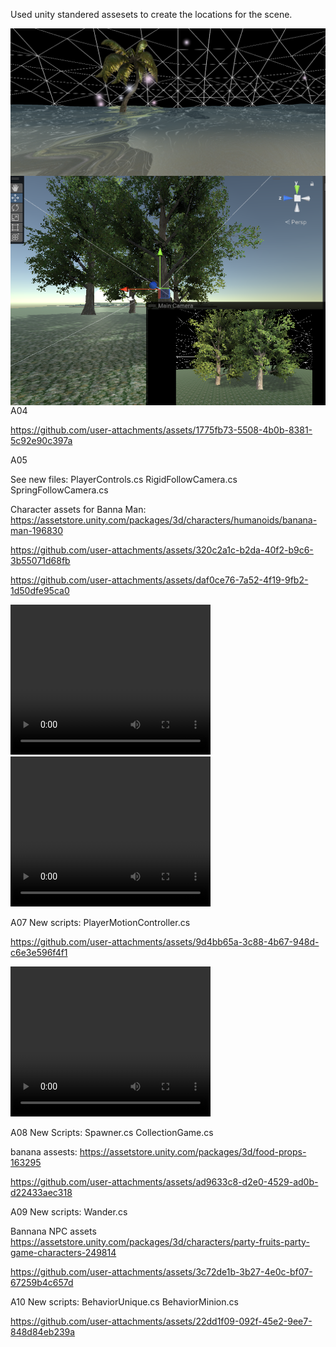 Used unity standered assesets to create the locations for the scene.

<img src="levelArea.png" align="left"/>

<img src="home.png" align="left"/>

A04



https://github.com/user-attachments/assets/1775fb73-5508-4b0b-8381-5c92e90c397a


A05

See new files:
PlayerControls.cs
RigidFollowCamera.cs
SpringFollowCamera.cs

Character assets for Banna Man:
https://assetstore.unity.com/packages/3d/characters/humanoids/banana-man-196830



https://github.com/user-attachments/assets/320c2a1c-b2da-40f2-b9c6-3b55071d68fb


https://github.com/user-attachments/assets/daf0ce76-7a52-4f19-9fb2-1d50dfe95ca0


<video width="320" height="240" controls>
  <source src="RigidCamera.mp4" type="video/mp4">
</video>

<video width="320" height="240" controls>
  <source src="SpringCamera.mp4" type="video/mp4">
</video>

A07
New scripts:
PlayerMotionController.cs


https://github.com/user-attachments/assets/9d4bb65a-3c88-4b67-948d-c6e3e596f4f1


<video width="320" height="240" controls>
  <source src="motion.mp4" type="video/mp4">
</video>

A08
New Scripts:
Spawner.cs
CollectionGame.cs

banana assests: https://assetstore.unity.com/packages/3d/food-props-163295


https://github.com/user-attachments/assets/ad9633c8-d2e0-4529-ad0b-d22433aec318

A09
New scripts:
Wander.cs

Bannana NPC assets https://assetstore.unity.com/packages/3d/characters/party-fruits-party-game-characters-249814


https://github.com/user-attachments/assets/3c72de1b-3b27-4e0c-bf07-67259b4c657d


A10
New scripts:
BehaviorUnique.cs
BehaviorMinion.cs


https://github.com/user-attachments/assets/22dd1f09-092f-45e2-9ee7-848d84eb239a





